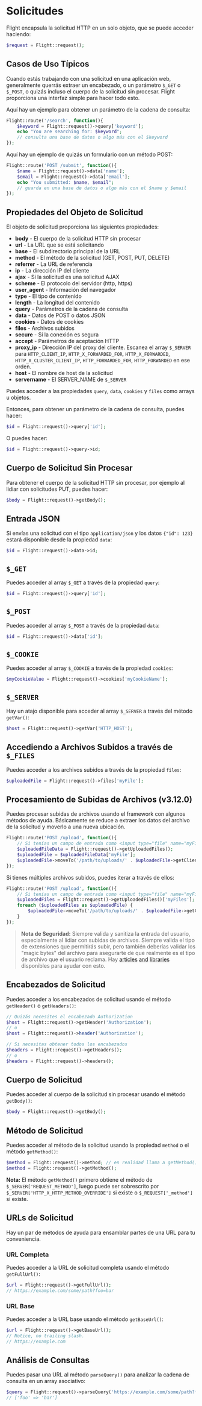 # Solicitudes

Flight encapsula la solicitud HTTP en un solo objeto, que se puede
acceder haciendo:

```php
$request = Flight::request();
```

## Casos de Uso Típicos

Cuando estás trabajando con una solicitud en una aplicación web, generalmente querrás
extraer un encabezado, o un parámetro `$_GET` o `$_POST`, o quizás
incluso el cuerpo de la solicitud sin procesar. Flight proporciona una interfaz simple para hacer todo esto.

Aquí hay un ejemplo para obtener un parámetro de la cadena de consulta:

```php
Flight::route('/search', function(){
	$keyword = Flight::request()->query['keyword'];
	echo "You are searching for: $keyword";
	// consulta una base de datos o algo más con el $keyword
});
```

Aquí hay un ejemplo de quizás un formulario con un método POST:

```php
Flight::route('POST /submit', function(){
	$name = Flight::request()->data['name'];
	$email = Flight::request()->data['email'];
	echo "You submitted: $name, $email";
	// guarda en una base de datos o algo más con el $name y $email
});
```

## Propiedades del Objeto de Solicitud

El objeto de solicitud proporciona las siguientes propiedades:

- **body** - El cuerpo de la solicitud HTTP sin procesar
- **url** - La URL que se está solicitando
- **base** - El subdirectorio principal de la URL
- **method** - El método de la solicitud (GET, POST, PUT, DELETE)
- **referrer** - La URL de referencia
- **ip** - La dirección IP del cliente
- **ajax** - Si la solicitud es una solicitud AJAX
- **scheme** - El protocolo del servidor (http, https)
- **user_agent** - Información del navegador
- **type** - El tipo de contenido
- **length** - La longitud del contenido
- **query** - Parámetros de la cadena de consulta
- **data** - Datos de POST o datos JSON
- **cookies** - Datos de cookies
- **files** - Archivos subidos
- **secure** - Si la conexión es segura
- **accept** - Parámetros de aceptación HTTP
- **proxy_ip** - Dirección IP del proxy del cliente. Escanea el array `$_SERVER` para `HTTP_CLIENT_IP`, `HTTP_X_FORWARDED_FOR`, `HTTP_X_FORWARDED`, `HTTP_X_CLUSTER_CLIENT_IP`, `HTTP_FORWARDED_FOR`, `HTTP_FORWARDED` en ese orden.
- **host** - El nombre de host de la solicitud
- **servername** - El SERVER_NAME de `$_SERVER`

Puedes acceder a las propiedades `query`, `data`, `cookies` y `files`
como arrays u objetos.

Entonces, para obtener un parámetro de la cadena de consulta, puedes hacer:

```php
$id = Flight::request()->query['id'];
```

O puedes hacer:

```php
$id = Flight::request()->query->id;
```

## Cuerpo de Solicitud Sin Procesar

Para obtener el cuerpo de la solicitud HTTP sin procesar, por ejemplo al lidiar con solicitudes PUT,
puedes hacer:

```php
$body = Flight::request()->getBody();
```

## Entrada JSON

Si envías una solicitud con el tipo `application/json` y los datos `{"id": 123}`
estará disponible desde la propiedad `data`:

```php
$id = Flight::request()->data->id;
```

## `$_GET`

Puedes acceder al array `$_GET` a través de la propiedad `query`:

```php
$id = Flight::request()->query['id'];
```

## `$_POST`

Puedes acceder al array `$_POST` a través de la propiedad `data`:

```php
$id = Flight::request()->data['id'];
```

## `$_COOKIE`

Puedes acceder al array `$_COOKIE` a través de la propiedad `cookies`:

```php
$myCookieValue = Flight::request()->cookies['myCookieName'];
```

## `$_SERVER`

Hay un atajo disponible para acceder al array `$_SERVER` a través del método `getVar()`:

```php
$host = Flight::request()->getVar('HTTP_HOST');
```

## Accediendo a Archivos Subidos a través de `$_FILES`

Puedes acceder a los archivos subidos a través de la propiedad `files`:

```php
$uploadedFile = Flight::request()->files['myFile'];
```

## Procesamiento de Subidas de Archivos (v3.12.0)

Puedes procesar subidas de archivos usando el framework con algunos métodos de ayuda. Básicamente
se reduce a extraer los datos del archivo de la solicitud y moverlo a una nueva ubicación.

```php
Flight::route('POST /upload', function(){
	// Si tenías un campo de entrada como <input type="file" name="myFile">
	$uploadedFileData = Flight::request()->getUploadedFiles();
	$uploadedFile = $uploadedFileData['myFile'];
	$uploadedFile->moveTo('/path/to/uploads/' . $uploadedFile->getClientFilename());
});
```

Si tienes múltiples archivos subidos, puedes iterar a través de ellos:

```php
Flight::route('POST /upload', function(){
	// Si tenías un campo de entrada como <input type="file" name="myFiles[]">
	$uploadedFiles = Flight::request()->getUploadedFiles()['myFiles'];
	foreach ($uploadedFiles as $uploadedFile) {
		$uploadedFile->moveTo('/path/to/uploads/' . $uploadedFile->getClientFilename());
	}
});
```

> **Nota de Seguridad:** Siempre valida y sanitiza la entrada del usuario, especialmente al lidiar con subidas de archivos. Siempre valida el tipo de extensiones que permitirás subir, pero también deberías validar los "magic bytes" del archivo para asegurarte de que realmente es el tipo de archivo que el usuario reclama. Hay [articles](https://dev.to/yasuie/php-file-upload-check-uploaded-files-with-magic-bytes-54oe) [and](https://amazingalgorithms.com/snippets/php/detecting-the-mime-type-of-an-uploaded-file-using-magic-bytes/) [libraries](https://github.com/RikudouSage/MimeTypeDetector) disponibles para ayudar con esto.

## Encabezados de Solicitud

Puedes acceder a los encabezados de solicitud usando el método `getHeader()` o `getHeaders()`:

```php
// Quizás necesites el encabezado Authorization
$host = Flight::request()->getHeader('Authorization');
// o
$host = Flight::request()->header('Authorization');

// Si necesitas obtener todos los encabezados
$headers = Flight::request()->getHeaders();
// o
$headers = Flight::request()->headers();
```

## Cuerpo de Solicitud

Puedes acceder al cuerpo de la solicitud sin procesar usando el método `getBody()`:

```php
$body = Flight::request()->getBody();
```

## Método de Solicitud

Puedes acceder al método de la solicitud usando la propiedad `method` o el método `getMethod()`:

```php
$method = Flight::request()->method; // en realidad llama a getMethod()
$method = Flight::request()->getMethod();
```

**Nota:** El método `getMethod()` primero obtiene el método de `$_SERVER['REQUEST_METHOD']`, luego puede ser sobrescrito 
por `$_SERVER['HTTP_X_HTTP_METHOD_OVERRIDE']` si existe o `$_REQUEST['_method']` si existe.

## URLs de Solicitud

Hay un par de métodos de ayuda para ensamblar partes de una URL para tu conveniencia.

### URL Completa

Puedes acceder a la URL de solicitud completa usando el método `getFullUrl()`:

```php
$url = Flight::request()->getFullUrl();
// https://example.com/some/path?foo=bar
```

### URL Base

Puedes acceder a la URL base usando el método `getBaseUrl()`:

```php
$url = Flight::request()->getBaseUrl();
// Notice, no trailing slash.
// https://example.com
```

## Análisis de Consultas

Puedes pasar una URL al método `parseQuery()` para analizar la cadena de consulta en un array asociativo:

```php
$query = Flight::request()->parseQuery('https://example.com/some/path?foo=bar');
// ['foo' => 'bar']
```